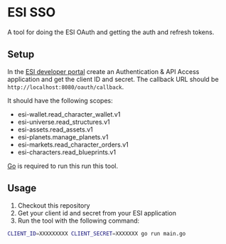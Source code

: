# ESI SSO

A tool for doing the ESI OAuth and getting the auth and refresh tokens.

## Setup

In the [ESI developer portal](https://developers.eveonline.com/applications)
create an Authentication & API Access application and get the client ID and secret.
The callback URL should be `http://localhost:8080/oauth/callback`.

It should have the following scopes:
* esi-wallet.read_character_wallet.v1
* esi-universe.read_structures.v1
* esi-assets.read_assets.v1
* esi-planets.manage_planets.v1
* esi-markets.read_character_orders.v1
* esi-characters.read_blueprints.v1

[Go](https://go.dev/) is required to run this run this tool. 

## Usage

1. Checkout this repository
2. Get your client id and secret from your ESI application
3. Run the tool with the following command:
```bash
CLIENT_ID=XXXXXXXXX CLIENT_SECRET=XXXXXXX go run main.go
```
